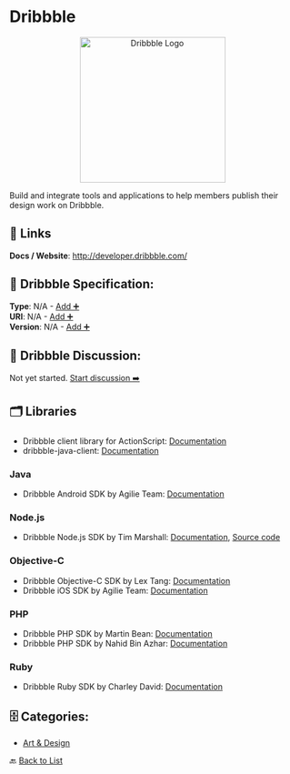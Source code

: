 # Dribbble
<p align="center">
    <img width="256" src="https://raw.githubusercontent.com/apis-list/apis-list/main/apis/dribbble/logo_256x256.png" alt="Dribbble Logo"/>
</p>
Build and integrate tools and applications to help members publish their design work on Dribbble.

##  🔗 Links
**Docs / Website**: http://developer.dribbble.com/

## 🧬 Dribbble Specification:
**Type**: N/A - [Add ➕](https://github.com/apis-list/apis-list/edit/main/apis/dribbble/dribbble.yaml)  
**URI**: N/A - [Add ➕](https://github.com/apis-list/apis-list/edit/main/apis/dribbble/dribbble.yaml)  
**Version**: N/A - [Add ➕](https://github.com/apis-list/apis-list/edit/main/apis/dribbble/dribbble.yaml)

## 💬 Dribbble Discussion:
Not yet started. [Start discussion ➡️](https://github.com/apis-list/apis-list/discussions/new)

## 🗂️ Libraries
### 
- Dribbble client library for ActionScript: [Documentation](http://www.sangupta.com/projects/as3dribbble)
- dribbble-java-client: [Documentation](http://www.sangupta.com/projects/dribbble-java-client.html)
### Java
- Dribbble Android SDK by Agilie Team: [Documentation](https://github.com/agilie/dribbble-android-sdk)
### Node.js
- Dribbble Node.js SDK by Tim Marshall: [Documentation](https://www.npmjs.com/package/dribbble-api), [Source code](https://github.com/tmarshall/Dribbble-API)
### Objective-C
- Dribbble Objective-C SDK by Lex Tang: [Documentation](https://github.com/lexrus/LTDribbbleAPI)
- Dribbble iOS SDK by Agilie Team: [Documentation](https://github.com/agilie/dribbble-ios-sdk)
### PHP
- Dribbble PHP SDK by Martin Bean: [Documentation](https://github.com/martinbean/dribbble-php)
- Dribbble PHP SDK by Nahid Bin Azhar: [Documentation](https://github.com/nahid/dribbble-php-client)
### Ruby
- Dribbble Ruby SDK by Charley David: [Documentation](https://github.com/Calyhre/dribbble)


## 🗄️ Categories:
- [Art & Design](https://github.com/apis-list/apis-list#art--design-)

🔙  [Back to List](https://github.com/apis-list/apis-list)
